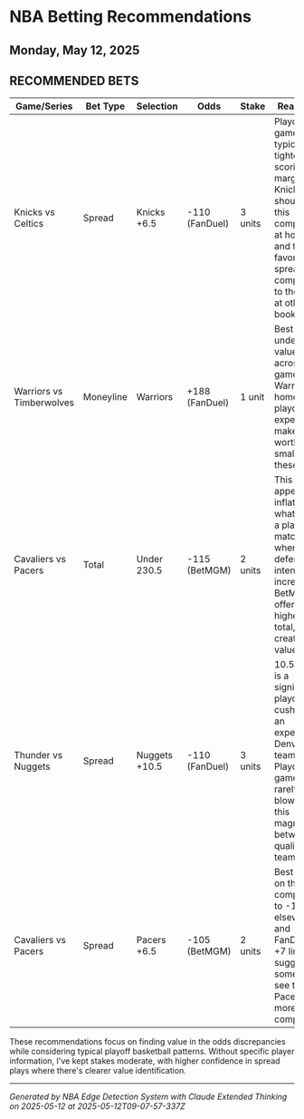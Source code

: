 # NBA Betting Recommendations
## Monday, May 12, 2025

## RECOMMENDED BETS
| Game/Series | Bet Type | Selection | Odds | Stake | Reasoning |
|-------------|----------|-----------|------|-------|-----------|
| Knicks vs Celtics | Spread | Knicks +6.5 | -110 (FanDuel) | 3 units | Playoff games typically tighten in scoring margin. Knicks should keep this competitive at home, and this is a favorable spread compared to the -115 at other books. |
| Warriors vs Timberwolves | Moneyline | Warriors | +188 (FanDuel) | 1 unit | Best underdog value across all games. Warriors at home with playoff experience makes this worth a small play at these odds. |
| Cavaliers vs Pacers | Total | Under 230.5 | -115 (BetMGM) | 2 units | This total appears inflated for what's likely a playoff matchup where defensive intensity increases. BetMGM offers the highest total, creating value. |
| Thunder vs Nuggets | Spread | Nuggets +10.5 | -110 (FanDuel) | 3 units | 10.5 points is a significant playoff cushion for an experienced Denver team. Playoff games rarely see blowouts of this magnitude between quality teams. |
| Cavaliers vs Pacers | Spread | Pacers +6.5 | -105 (BetMGM) | 2 units | Best value on this line compared to -110 elsewhere, and FanDuel's +7 line suggests some books see the Pacers as more competitive. |

These recommendations focus on finding value in the odds discrepancies while considering typical playoff basketball patterns. Without specific player information, I've kept stakes moderate, with higher confidence in spread plays where there's clearer value identification.

---
*Generated by NBA Edge Detection System with Claude Extended Thinking on 2025-05-12 at 2025-05-12T09-07-57-337Z*
